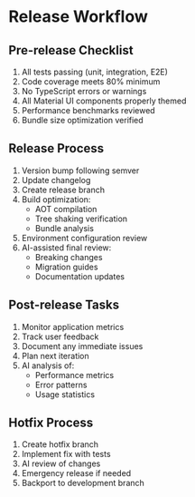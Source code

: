 # Release Workflow

## Pre-release Checklist
1. All tests passing (unit, integration, E2E)
2. Code coverage meets 80% minimum
3. No TypeScript errors or warnings
4. All Material UI components properly themed
5. Performance benchmarks reviewed
6. Bundle size optimization verified

## Release Process
1. Version bump following semver
2. Update changelog
3. Create release branch
4. Build optimization:
   - AOT compilation
   - Tree shaking verification
   - Bundle analysis
5. Environment configuration review
6. AI-assisted final review:
   - Breaking changes
   - Migration guides
   - Documentation updates

## Post-release Tasks
1. Monitor application metrics
2. Track user feedback
3. Document any immediate issues
4. Plan next iteration
5. AI analysis of:
   - Performance metrics
   - Error patterns
   - Usage statistics

## Hotfix Process
1. Create hotfix branch
2. Implement fix with tests
3. AI review of changes
4. Emergency release if needed
5. Backport to development branch
